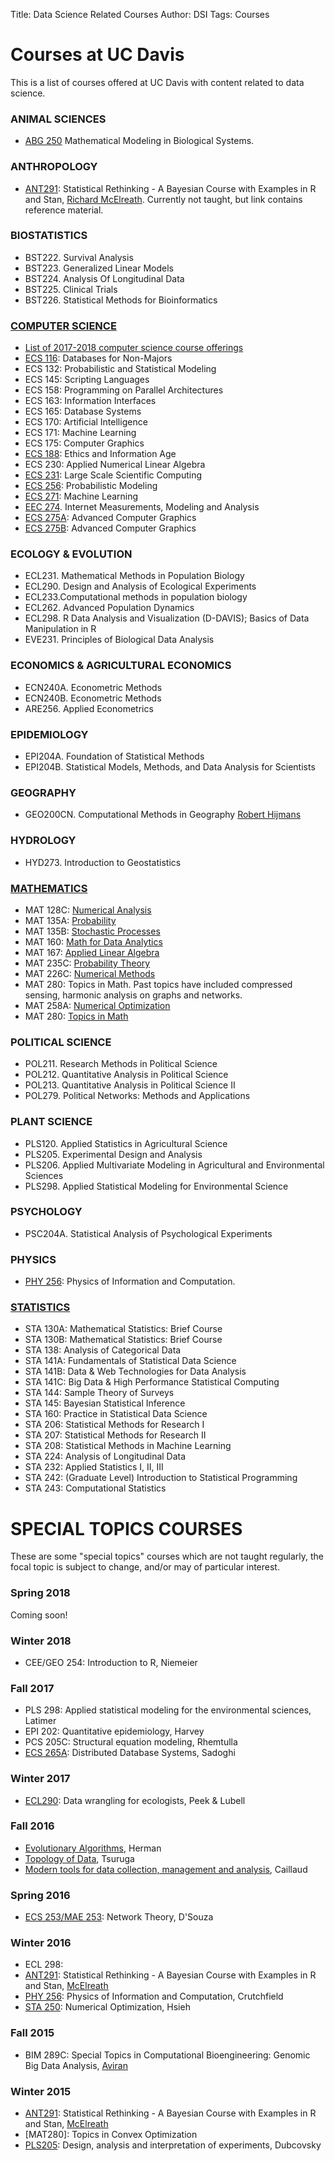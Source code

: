 Title: Data Science Related Courses
Author: DSI
Tags: Courses

# Courses at UC Davis
This is a list of courses offered at UC Davis with content related to data science.

### ANIMAL SCIENCES
* [ABG 250](http://egsa.ucdavis.edu/wp-content/uploads/ABG_250_Modeling-Course-Information.pdf) Mathematical Modeling in Biological Systems.

### ANTHROPOLOGY
* [ANT291](http://xcelab.net/rm/?page_id=596):  Statistical Rethinking - A Bayesian Course with Examples in R and Stan, [Richard McElreath](http://xcelab.net/rm/). Currently not taught, but link contains reference material. 

### BIOSTATISTICS
* BST222. Survival Analysis
* BST223. Generalized Linear Models
* BST224. Analysis Of Longitudinal Data
* BST225. Clinical Trials
* BST226. Statistical Methods for Bioinformatics

### [COMPUTER SCIENCE](http://www.cs.ucdavis.edu/courses/descriptions/)
* [List of 2017-2018 computer science course offerings](http://www.cs.ucdavis.edu/wp-content/uploads/2014/09/2017-2018-Tentative-Schedule-7.pdf)
* [ECS 116](http://www.cs.ucdavis.edu/blog/ecs-116-databases-non-majors/):  Databases for Non-Majors
* ECS 132:  Probabilistic and Statistical Modeling
* ECS 145:  Scripting Languages
* ECS 158:  Programming on Parallel Architectures
* ECS 163:  Information Interfaces
* ECS 165:  Database Systems
* ECS 170:  Artificial Intelligence
* ECS 171:  Machine Learning
* ECS 175:  Computer Graphics
* [ECS 188](http://www.cs.ucdavis.edu/blog/ecs-188-ethics-age-technology/):  Ethics and Information Age
* ECS 230:  Applied Numerical Linear Algebra
* [ECS 231](http://www.cs.ucdavis.edu/blog/ecs-231-large-scale-scientific-computation/):  Large Scale Scientific Computing
* [ECS 256](http://heather.cs.ucdavis.edu/~matloff/256/AnnounceW16.html):  Probabilistic Modeling
* [ECS 271](http://www.cs.ucdavis.edu/blog/ecs-271-machine-learning-discovery/):  Machine Learning
* [EEC 274](http://www.ece.ucdavis.edu/blog/eec274/).  Internet Measurements, Modeling and Analysis
* [ECS 275A](http://www.cs.ucdavis.edu/blog/ecs-275a-advanced-computer-graphics/): Advanced Computer Graphics
* [ECS 275B](http://www.cs.ucdavis.edu/blog/ecs-275b-advanced-computer-graphics/): Advanced Computer Graphics

### ECOLOGY & EVOLUTION
* ECL231. Mathematical Methods in Population Biology
* ECL290. Design and Analysis of Ecological Experiments
* ECL233.Computational methods in population biology
* ECL262. Advanced Population Dynamics
* ECL298. R Data Analysis and Visualization (D-DAVIS); Basics of Data Manipulation in R
* EVE231. Principles of Biological Data Analysis

### ECONOMICS & AGRICULTURAL ECONOMICS
* ECN240A. Econometric Methods
* ECN240B. Econometric Methods
* ARE256. Applied Econometrics

### EPIDEMIOLOGY
* EPI204A. Foundation of Statistical Methods
* EPI204B. Statistical Models, Methods, and Data Analysis for Scientists

### GEOGRAPHY
* GEO200CN. Computational Methods in Geography [Robert Hijmans](http://desp.ucdavis.edu/people/robert-j-hijmans)

### HYDROLOGY
* HYD273. Introduction to Geostatistics

### [MATHEMATICS](http://catalog.ucdavis.edu/programs/MAT/MATcourses.html#pgfId-3873523)
* MAT 128C: [Numerical Analysis](https://www.math.ucdavis.edu/courses/syllabus_detail?cm_id=78)
*  MAT 135A: [Probability](https://www.math.ucdavis.edu/courses/syllabus_detail?cm_id=80)
* MAT 135B:  [Stochastic Processes](https://www.math.ucdavis.edu/courses/syllabus_detail?cm_id=81)
* MAT 160:     [Math for Data Analytics](https://www.math.ucdavis.edu/courses/syllabus_detail?cm_id=157) 
* MAT 167:     [Applied Linear Algebra](https://www.math.ucdavis.edu/courses/syllabus_detail?cm_id=114)
* MAT 235C:  [Probability Theory](https://www.math.ucdavis.edu/courses/syllabus_detail?cm_id=50)
* MAT 226C:  [Numerical Methods](https://www.math.ucdavis.edu/courses/syllabus_detail?cm_id=144)
* MAT 280:     Topics in Math. Past topics have included compressed sensing, harmonic analysis on graphs and networks.
* MAT 258A:   [Numerical Optimization](https://www.math.ucdavis.edu/courses/syllabus_detail?cm_id=28)
* MAT 280:     [Topics in Math](https://www.math.ucdavis.edu/courses/course_detail?term=201803&select_reg_id=12369)

### POLITICAL SCIENCE
* POL211. Research Methods in Political Science
* POL212. Quantitative Analysis in Political Science
* POL213. Quantitative Analysis in Political Science II
* POL279. Political Networks: Methods and Applications

### PLANT SCIENCE
* PLS120. Applied Statistics in Agricultural Science
* PLS205. Experimental Design and Analysis
* PLS206. Applied Multivariate Modeling in Agricultural and Environmental Sciences
* PLS298. Applied Statistical Modeling for Environmental Science 

### PSYCHOLOGY
* PSC204A. Statistical Analysis of Psychological Experiments

### PHYSICS
* [PHY 256](http://csc.ucdavis.edu/~chaos/courses/ncaso/):  Physics of Information and Computation.

### [STATISTICS](http://www-stat.ucdavis.edu/courses/index.html)
* STA 130A: Mathematical Statistics: Brief Course
* STA 130B: Mathematical Statistics: Brief Course
* STA 138:  Analysis of Categorical Data
* STA 141A: Fundamentals of Statistical Data Science
* STA 141B: Data & Web Technologies for Data Analysis
* STA 141C: Big Data & High Performance Statistical Computing
* STA 144: Sample Theory of Surveys
* STA 145: Bayesian Statistical Inference
* STA 160: Practice in Statistical Data Science
* STA 206:  Statistical Methods for Research I
* STA 207:  Statistical Methods for Research II  
* STA 208:  Statistical Methods in Machine Learning
* STA 224:  Analysis of Longitudinal Data
* STA 232:  Applied Statistics I, II, III
* STA 242:  (Graduate Level) Introduction to Statistical Programming
* STA 243:  Computational Statistics


# SPECIAL TOPICS COURSES
These are some "special topics" courses which are not taught regularly, the focal topic is subject to change, and/or may of particular interest.

### Spring 2018
Coming soon!

### Winter 2018
* CEE/GEO 254: Introduction to R, Niemeier 

### Fall 2017
 * PLS 298: Applied statistical modeling for the environmental sciences, Latimer
 * EPI 202: Quantitative epidemiology, Harvey
 * PCS 205C: Structural equation modeling, Rhemtulla
 * [ECS 265A](https://faculty.engineering.ucdavis.edu/sadoghi/teaching/): Distributed Database Systems, Sadoghi 
  
### Winter 2017
* [ECL290](http://environmentalpolicy.ucdavis.edu/files/cepb/Social%20Ecological%20Systems%20Syllabus%20Winter%202014_0.pdf): Data wrangling for ecologists, Peek & Lubell  
 
### Fall 2016
 * [Evolutionary Algorithms](Courses/Fall2016/eci289I-announcement.pdf), Herman
 * [Topology of Data](Courses/Fall2016/DataTopology.txt), Tsuruga
 * [Modern tools for data collection, management and analysis](Courses/Fall2016/dataCollectinAndManagement.pdf), Caillaud
 
### Spring 2016
* [ECS 253/MAE 253](http://mae.engr.ucdavis.edu/dsouza/ecs253): Network Theory, D'Souza

### Winter 2016
* ECL 298: 
* [ANT291](http://xcelab.net/rm/?page_id=596): Statistical Rethinking - A Bayesian Course with Examples in R and Stan, [McElreath](http://xcelab.net/rm/) 
* [PHY 256](http://csc.ucdavis.edu/~chaos/courses/ncaso/): Physics of Information and Computation, Crutchfield
* [STA 250](http://www.stat.ucdavis.edu/~chohsieh/teaching/STA250_Winter2016/main.html):  Numerical Optimization, Hsieh
 
### Fall 2015
* BIM 289C: Special Topics in  Computational Bioengineering: Genomic Big Data Analysis, [Aviran](http://bme.ucdavis.edu/aviranlab/)

### Winter 2015
* [ANT291](http://xcelab.net/rm/?page_id=596): Statistical Rethinking - A Bayesian Course with Examples in R and Stan, [McElreath](http://xcelab.net/rm/) 
* [MAT280]: Topics in Convex Optimization 
* [PLS205](http://www.plantsciences.ucdavis.edu/agr205/): Design, analysis and interpretation of experiments, Dubcovsky